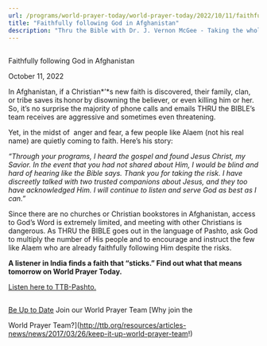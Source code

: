 ```yaml
---
url: /programs/world-prayer-today/world-prayer-today/2022/10/11/faithfully-following-god-in-afghanistan
title: "Faithfully following God in Afghanistan"
description: "Thru the Bible with Dr. J. Vernon McGee - Taking the whole Word to the whole world"
---
```







## 
 Faithfully following God in Afghanistan


October 11, 2022




In Afghanistan, if a Christian*’*s new faith is discovered, their family, clan, or tribe saves its honor by disowning the believer, or even killing him or her. So, it’s no surprise the majority of phone calls and emails THRU the BIBLE’s team receives are aggressive and sometimes even threatening. 

Yet, in the midst of  anger and fear, a few people like Alaem (not his real name) are quietly coming to faith. Here’s his story:

*“Through your programs, I heard the gospel and found Jesus Christ, my Savior. In the event that you had not shared about Him, I would be blind and hard of hearing like the Bible says. Thank you for taking the risk. I have discreetly talked with two trusted companions about Jesus, and they too have acknowledged Him. I will continue to listen and serve God as best as I can.”*

Since there are no churches or Christian bookstores in Afghanistan, access to God’s Word is extremely limited, and meeting with other Christians is dangerous. As THRU the BIBLE goes out in the language of Pashto, ask God to multiply the number of His people and to encourage and instruct the few like Alaem who are already faithfully following Him despite the risks. 

**A listener in India finds a faith that “sticks.” Find out what that means tomorrow on World Prayer Today.**

[Listen here to TTB-Pashto.](https://ttb.twr.org/home/day,0422/language,PBT)







## 




[Be Up to Date](http://feeds.feedburner.com/WorldPrayerToday "World Prayer Today RSS Feed")
Join our World Prayer Team
[Why join the  

World Prayer Team?](http://ttb.org/resources/articles-news/news/2017/03/26/keep-it-up-world-prayer-team!)




